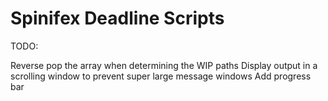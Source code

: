 Spinifex Deadline Scripts
====

TODO:

Reverse pop the array when determining the WIP paths
Display output in a scrolling window to prevent super large message windows
Add progress bar

